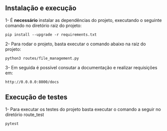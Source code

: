 ## Instalação e execução

1- É **necessário** instalar as dependências do projeto, executando o seguinte comando no diretório raiz do projeto:

    pip install --upgrade -r requirements.txt

2- Para rodar o projeto, basta executar o comando abaixo na raiz do projeto:

    python3 routes/file_management.py

3- Em seguida é possível consutar a documentação e realizar requisições em:

    http://0.0.0.0:8000/docs

## Execução de testes

1- Para executar os testes do projeto basta executar o comando a seguir no diretório route_test

    pytest